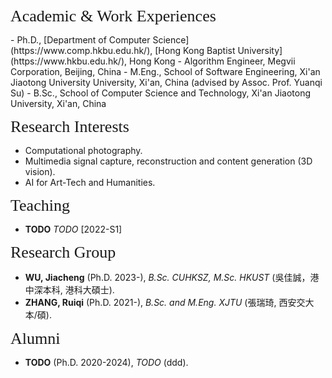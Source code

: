 
<p><span style="font-family:georgia,serif;"><span style="font-size:26px;">Academic & Work Experiences</span></span></p>
- Ph.D., [Department of Computer Science](https://www.comp.hkbu.edu.hk/), [Hong Kong Baptist University](https://www.hkbu.edu.hk/), Hong Kong
- Algorithm Engineer, Megvii Corporation, Beijing, China
- M.Eng., School of Software Engineering, Xi'an Jiaotong University University, Xi'an, China (advised by Assoc. Prof. Yuanqi Su)
- B.Sc., School of Computer Science and Technology, Xi'an Jiaotong University, Xi'an, China

<p><span style="font-family:georgia,serif;"><span style="font-size:26px;">Research Interests</span></span></p>

- Computational photography.
- Multimedia signal capture, reconstruction and content generation (3D vision).
- AI for Art-Tech and Humanities.

<p><span style="font-family:georgia,serif; font-size:26px;">Teaching</span></p>

- **TODO** _TODO_ [2022-S1]

<p><span style="font-family: georgia, serif; font-size: 26px;">Research Group</span></p>

- **WU, Jiacheng** (Ph.D. 2023-), _B.Sc. CUHKSZ, M.Sc. HKUST_ (吳佳誠，港中深本科, 港科大碩士).
- **ZHANG, Ruiqi** (Ph.D. 2021-), _B.Sc. and M.Eng. XJTU_ (張瑞琦, 西安交大本/碩).

<p><span style="font-family: georgia, serif; font-size: 26px;">Alumni</span></p>

- **TODO** (Ph.D. 2020-2024), _TODO_ (ddd).

